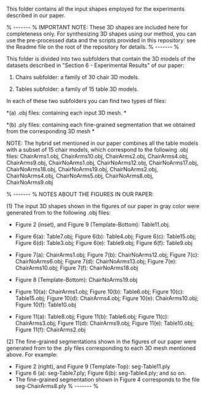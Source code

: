 This folder contains all the input shapes employed for the experiments described in our paper.

% ------- %
IMPORTANT NOTE:
These 3D shapes are included here for completeness only. For synthesizing 3D shapes using our method, you can use the pre-processed data and the scripts provided in this repository: see the Readme file on the root of the repository for details.
% ------- %

This folder is divided into two subfolders that contain the 3D models of the datasets described in "Section 6 - Experimental Results" of our paper:

1) Chairs subfolder: a family of 30 chair 3D models.

2) Tables subfolder: a family of 15 table 3D models.

In each of these two subfolders you can find two types of files:

*(a) .obj files: containing each input 3D mesh. *

*(b) .ply files: containing each fine-grained segmentation that we obtained from the corresponding 3D mesh *

NOTE: The hybrid set mentioned in our paper combines all the table models with a subset of 15 chair models, which correspond to the following .obj files: ChairArms1.obj, ChairArms10.obj, ChairArms2.obj, ChairArms4.obj, ChairArms9.obj, ChairNoArms1.obj, ChairNoArms12.obj, ChairNoArms17.obj, ChairNoArms18.obj, ChairNoArms19.obj, ChairNoArms2.obj, ChairNoArms4.obj, ChairNoArms5.obj, ChairNoArms8.obj, ChairNoArms9.obj

% ------- %
NOTES ABOUT THE FIGURES IN OUR PAPER:

(1) The input 3D shapes shown in the figures of our paper in gray color were generated from to the following .obj files:

  - Figure 2 (inset), and Figure 9 (Template-Bottom): Table11.obj.
  
  - Figure 6(a): Table7.obj; Figure 6(b): Table4.obj; Figure 6(c): Table15.obj; Figure 6(d): Table3.obj; Figure 6(e): Table9.obj; Figure 6(f): Table9.obj
  
  - Figure 7(a): ChairArms1.obj; Figure 7(b): ChairNoArms12.obj; Figure 7(c): ChairNoArms6.obj; Figure 7(d): ChairNoArms13.obj; Figure 7(e): ChairArms10.obj; Figure 7(f): ChairNoArms18.obj
  
  - Figure 8 (Template-Bottom): ChairNoArms19.obj
  
  - Figure 10(a): ChairArms1.obj; Figure 10(b): Table6.obj; Figure 10(c): Table15.obj; Figure 10(d): ChairArms4.obj; Figure 10(e): ChairArms10.obj; Figure 10(f): Table10.obj
  
  - Figure 11(a): Table8.obj; Figure 11(b): Table6.obj; Figure 11(c): ChairArms3.obj; Figure 11(d): ChairArms9.obj; Figure 11(e): Table10.obj; Figure 11(f): ChairArms2.obj
  
(2) The fine-grained segmentations shown in the figures of our paper were generated from to the .ply files corresponding to each 3D mesh mentioned above. For example:

  - Figure 2 (right), and Figure 9 (Template-Top): seg-Table11.ply
  - Figure 6 (a): seg-Table7.ply; Figure 6(b): seg-Table4.ply; and so on.
  - The fine-grained segmentation shown in Figure 4 corresponds to the file seg-ChairArms8.ply
% ------- %

